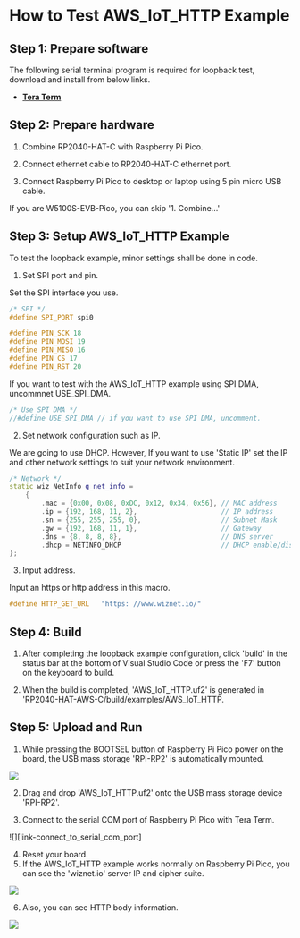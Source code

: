 # How to Test AWS_IoT_HTTP Example


## Step 1: Prepare software

The following serial terminal program is required for loopback test, download and install from below links.

- [**Tera Term**][link-tera_term]



## Step 2: Prepare hardware

1. Combine RP2040-HAT-C with Raspberry Pi Pico.

2. Connect ethernet cable to RP2040-HAT-C ethernet port.

3. Connect Raspberry Pi Pico to desktop or laptop using 5 pin micro USB cable.

If you are W5100S-EVB-Pico, you can skip '1. Combine...'

## Step 3: Setup AWS_IoT_HTTP Example

To test the loopback example, minor settings shall be done in code.

1. Set SPI port and pin.

Set the SPI interface you use.

```cpp
/* SPI */
#define SPI_PORT spi0

#define PIN_SCK 18
#define PIN_MOSI 19
#define PIN_MISO 16
#define PIN_CS 17
#define PIN_RST 20
```

If you want to test with the AWS_IoT_HTTP example using SPI DMA, uncommnet USE_SPI_DMA.

```cpp
/* Use SPI DMA */
//#define USE_SPI_DMA // if you want to use SPI DMA, uncomment.
```

2. Set network configuration such as IP.

We are going to use DHCP. However, If you want to use 'Static IP' set the IP and other network settings to suit your network environment. 

```cpp
/* Network */
static wiz_NetInfo g_net_info =
	{
		.mac = {0x00, 0x08, 0xDC, 0x12, 0x34, 0x56}, // MAC address
		.ip = {192, 168, 11, 2},                     // IP address
		.sn = {255, 255, 255, 0},                    // Subnet Mask
		.gw = {192, 168, 11, 1},                     // Gateway
		.dns = {8, 8, 8, 8},                         // DNS server
		.dhcp = NETINFO_DHCP                       	 // DHCP enable/disable
};
```

3. Input address.

Input an https or http address in this macro.

```c++
#define HTTP_GET_URL   "https: //www.wiznet.io/"
```



## Step 4: Build

1. After completing the loopback example configuration, click 'build' in the status bar at the bottom of Visual Studio Code or press the 'F7' button on the keyboard to build.

2. When the build is completed, 'AWS_IoT_HTTP.uf2' is generated in 'RP2040-HAT-AWS-C/build/examples/AWS_IoT_HTTP.



## Step 5: Upload and Run

1. While pressing the BOOTSEL button of Raspberry Pi Pico power on the board, the USB mass storage 'RPI-RP2' is automatically mounted.

![][link-raspberry_pi_pico_usb_mass_storage]

2. Drag and drop 'AWS_IoT_HTTP.uf2' onto the USB mass storage device 'RPI-RP2'.

3. Connect to the serial COM port of Raspberry Pi Pico with Tera Term.

![][link-connect_to_serial_com_port]

4. Reset your board.
5. If the AWS_IoT_HTTP example works normally on Raspberry Pi Pico, you can see the 'wiznet.io' server IP and cipher suite.

![][link-server_ip_ciphersuite]

6. Also, you can see HTTP body information.

![][link-http_body_information]

<!--
Link
-->

[link-tera_term]: https://osdn.net/projects/ttssh2/releases/
[link-raspberry_pi_pico_usb_mass_storage]: https://github.com/hyoyun-Kim/RP2040-AWS-v1/tree/main/static/images/AWS_IoT_HTTP/raspberry_pi_pico_usb_mass_storage.png
[link--connect_to_serial_com_port]: https://github.com/hyoyun-Kim/RP2040-AWS-v1/tree/main/static/images/AWS_IoT_HTTP/connect_to_serial_com_port.png
[link-server_ip_ciphersuite]: https://github.com/hyoyun-Kim/RP2040-AWS-v1/tree/main/static/images/AWS_IoT_HTTP/server_ip_ciphersuite.png
[link-http_body_information]: https://github.com/hyoyun-Kim/RP2040-AWS-v1/tree/main/static/images/AWS_IoT_HTTP/http_body_information.png

